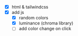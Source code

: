 - [x] html & tailwindcss
- [x] add js
    - [x] random colors
    - [x] luminance (chroma library)
    - [ ] add color change on click
